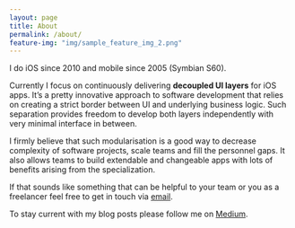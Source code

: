 ```yaml
---
layout: page
title: About
permalink: /about/
feature-img: "img/sample_feature_img_2.png"
---
```


I do iOS since 2010 and mobile since 2005 (Symbian S60).

Currently I focus on continuously delivering **decoupled UI layers** for iOS apps. It’s a pretty innovative approach to software development that relies on creating a strict border between UI and underlying business logic. Such separation provides freedom to develop both layers independently with very minimal interface in between.

I firmly believe that such modularisation is a good way to decrease complexity of software projects, scale teams and fill the personnel gaps. It also allows teams to build extendable and changeable apps with lots of benefits arising from the specialization.

If that sounds like something that can be helpful to your team or you as a freelancer feel free to get in touch via [email](mailto:hello@mczarnik.com).

To stay current with my blog posts please follow me on [Medium](https://medium.com/@czajnikowski).
